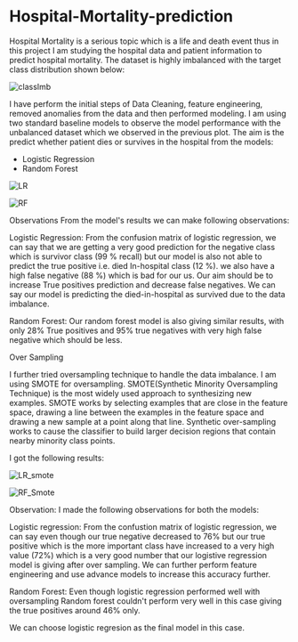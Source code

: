 # Hospital-Mortality-prediction

Hospital Mortality is a serious topic which is a life and death event thus in this project I am studying the hospital data and patient information to predict hospital mortality. The dataset is highly imbalanced with the target class distribution shown below:

![classImb](https://user-images.githubusercontent.com/51110015/113250728-0c57ee80-928f-11eb-980b-9997c5f64be3.PNG)

I have perform the initial steps of Data Cleaning, feature engineering, removed anomalies from the data and then performed modeling. I am using two standard baseline models to observe the model performance with the unbalanced dataset which we observed in the previous plot. The aim is the predict whether patient dies or survives in the hospital from the models:

- Logistic Regression
- Random Forest

![LR](https://user-images.githubusercontent.com/51110015/113250881-550fa780-928f-11eb-9346-bbbe7e592902.PNG)

![RF](https://user-images.githubusercontent.com/51110015/113250884-550fa780-928f-11eb-8128-82c0839d2302.PNG)

Observations From the model's results we can make following observations:

Logistic Regression: From the confusion matrix of logistic regression, we can say that we are getting a very good prediction for the negative class which is survivor class (99 % recall) but our model is also not able to predict the true positive i.e. died In-hospital class (12 %). we also have a high false negative (88 %) which is bad for our us. Our aim should be to increase True positives prediction and decrease false negatives. We can say our model is predicting the died-in-hospital as survived due to the data imbalance.

Random Forest: Our random forest model is also giving similar results, with only 28% True positives and 95% true negatives with very high false negative which should be less.

Over Sampling

I further tried oversampling technique to handle the data imbalance. I am using SMOTE for oversampling. SMOTE(Synthetic Minority Oversampling Technique) is the most widely used approach to synthesizing new examples. SMOTE works by selecting examples that are close in the feature space, drawing a line between the examples in the feature space and drawing a new sample at a point along that line. Synthetic over-sampling works to cause the classifier to build larger decision regions that contain nearby minority class points.

I got the following results:

![LR_smote](https://user-images.githubusercontent.com/51110015/113252059-50e48980-9291-11eb-826d-c7490ee4e238.PNG)

![RF_Smote](https://user-images.githubusercontent.com/51110015/113252060-50e48980-9291-11eb-8cbb-735b7ca2a262.PNG)

Observation: I made the following observations for both the models:

Logistic regression: From the confustion matrix of logistic regression, we can say even though our true negative decreased to 76% but our true positive which is the more important class have increased to a very high value (72%) which is a very good number that our logistive regression model is giving after over sampling. We can further perform feature engineering and use advance models to increase this accuracy further.

Random Forest: Even though logistic regression performed well with oversampling Random forest couldn't perform very well in this case giving the true positives around 46% only.

We can choose logistic regresion as the final model in this case.
